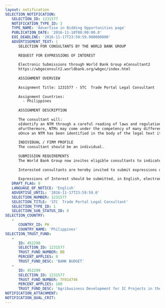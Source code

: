 ```yaml
---
layout: notification
SELECTION_NOTIFICATION: 
   SELECTION_ID: 1231577
   NOTIFICATION_TYPE_ID: 3
   TYPE_NAME: 'Advertise in Bidding Opportunities page'
   PUBLICATION_DATE: '2016-11-10T00:00:00.0'
   EOI_DEADLINE: '2016-11-17T23:59:59.900000000'
   ADVERTISEMENT_TEXT: |
      SELECTION FOR CONSULTANTS BY THE WORLD BANK GROUP
      
      REQUEST FOR EXPRESSIONS OF INTEREST
      
      Electronic Submissions through World Bank Group eConsultant2
      https://wbgeconsult2.worldbank.org/wbgec/index.html
      
      ASSIGNMENT OVERVIEW
      
      Assignment Title: 1231577 - STC  Trade Portal Legal Consultant
      
      Assignment Countries:
        - Philippines
      
      ASSIGNMENT DESCRIPTION
      
      The consultant will:
      oIdentify an NTM through a careful reading of laws and regulations in order to extract any provisions that fall within the category of NTMs as described in the UNCTAD 2012 classification.  It should be remembered that NTMs may be effected not only by national level laws or ministry level regulations but also by local office notices or instructions to the public.
      oFurthermore, NTMs may come under the competency of many different government agencies or ministries which, from time to time, exercise some form of control over or somehow become involved in the import/export process e.g. to collect fees, etc.
      oOnce an NTM has been identified in the body of the legal text it should be entered, in the first instance, in a spreadsheet the format of which was determined by the World Bank and that is a common format agreed by a number of ASEAN members.
      
      INDIVIDUAL / FIRM PROFILE
      The consultant should be an individual. 
      
      SUBMISSION REQUIREMENTS
      The World Bank Group now invites eligible consultants to indicate their interest in providing the services.  Interested consultants must provide information indicating that they are qualified to perform the services (brochures, description of similar assignments, experience in similar conditions, availability of appropriate skills among staff, etc.).  Please note that the total size of all attachments should be less than 5MB.  
      
      Interested consultants are hereby invited to submit expressions of interest.
      
      Expressions of Interest should be submitted, in English, electronically through World Bank Group eConsultant2 (https://wbgeconsult2.worldbank.org/wbgec/index.html)
   DRAFT_FLAG: 0
   LANGUAGE_OF_NOTICE: 'English'
   ADVERTISE_UNTIL: '2016-11-17T23:59:59.0'
   SELECTION_NUMBER: 1231577
   SELECTION_TITLE: 'STC  Trade Portal Legal Consultant'
   SELECTION_TYPE_ID: 1
   SELECTION_SUB_STATUS_ID: 8
SELECTION_COUNTRY: 
   - 
      COUNTRY_ID: PH
      COUNTRY_NAME: 'Philippines'
SELECTION_TRUST_FUND: 
   - 
      ID: 452298
      SELECTION_ID: 1231577
      TRUST_FUND_NUMBER: BB
      PERCENT_APPLIES: 0
      TRUST_FUND_DESC: 'BANK BUDGET'
   - 
      ID: 452299
      SELECTION_ID: 1231577
      TRUST_FUND_NUMBER: TF014746
      PERCENT_APPLIES: 100
      TRUST_FUND_DESC: 'Agribusiness Development for IC Projects in the Philippines'
NOTIFICATION_ATTACHMENT: 
NOTIFICATION_QUAL_CRIT: 
---
```

